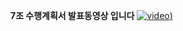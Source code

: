 **7조 수행계획서 발표동영상 입니다**
<r>
[![video](http://img.youtube.com/vi/huAAx2-kwS0/0.jpg))](https://youtu.be/huAAx2-kwS0)
